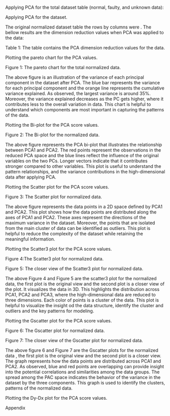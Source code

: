 Applying PCA for the total dataset table (normal, faulty, and unknown data): 

Applying PCA for the dataset. 

The original normalized dataset table the rows by columns were . The bellow results are the dimension reduction values when PCA was applied to the data: 



 Table 1: The table contains the PCA dimension reduction values for the data. 

 

Plotting the pareto chart for the PCA values. 





 Figure 1: The pareto chart for the total normalized data.

The above figure is an illustration of the variance of each principal component in the dataset after PCA. The blue bar represents the variance for each principal component and the orange line represents the cumulative variance explained. As observed, the largest variance is around 35%. Moreover, the variance explained decreases as the PC gets higher, where it contributes less to the overall variation in data. This chart is helpful to understand which components are most important in capturing the patterns of the data.





Plotting the Bi-plot for the PCA score values. 



Figure 2: The Bi-plot for the normalized data.

The above figure represents the PCA bi-plot that illustrates the relationship between PCA1 and PCA2. The red points represent the observations in the reduced PCA space and the blue lines reflect the influence of the original variables on the two PCs. Longer vectors indicate that it contributes stronger compared to other variables. This plot is useful to understand the pattern relationships, and the variance contributions in the high-dimensional data after applying PCA.

































Plotting the Scatter plot for the PCA score values. 





 Figure 3: The Scatter plot for normalized data.

The above figure represents the data points in a 2D space defined by PCA1 and PCA2. This plot shows how the data points are distributed along the axes of PCA1 and PCA2. These axes represent the directions of the maximum variance in the dataset. Moreover, the points that are isolated from the main cluster of data can be identified as outliers. This plot is helpful to reduce the complexity of the dataset while retaining the meaningful information.





















Plotting the Scatter3 plot for the PCA score values. 



Figure 4:The Scatter3 plot for normalized data.



 Figure 5: The closer view of the Scatter3 plot for normalized data.

The above Figure 4 and Figure 5 are the scatter3 plot for the normalized data, the first plot is the original view and the second plot is a closer view of the plot. It visualizes the data in 3D. This highlights the distribution across PCA1, PCA2 and PCA3, where the high-dimensional data are reduced to three dimensions. Each color of points is a cluster of the data. This plot is helpful to visualize the insight od the data structure, identify the cluster and outliers and the key patterns for modeling. 



Plotting the Gscatter plot for the PCA score values. 



Figure 6: The Gscatter plot for normalized data.



 Figure 7: The closer view of the Gscatter plot for normalized data.

The above figure 6 and Figure 7 are the Gscatter plots for the normalized data , the first plot is the original view and the second plot is a closer view. The graph represents how the data points are distributed across PCA1 and PCA2. As observed, blue and red points are overlapping can provide insight into the potential correlations and similarities among the data groups. The spread among the PAC space indicates the behavior of the variance in the dataset by the three components. This graph is used to identify the clusters, patterns of the normalized data. 



Plotting the Dy-Dx plot for the PCA score values. 















Appendix 



